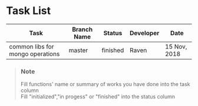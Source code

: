 # Task List
Task|Branch Name|Status|Developer|Date
-|-|-|-|-
common libs for mongo operations|master|finished|Raven|15 Nov, 2018

> ### Note
> Fill functions' name or summary of works you have done into the task column  
> Fill "initialized","in progess" or "finished" into the status column
